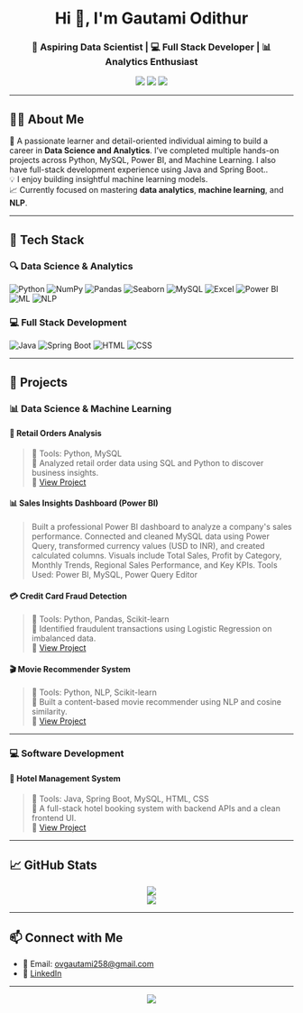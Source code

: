 <h1 align="center">Hi 👋, I'm Gautami Odithur</h1>
<h3 align="center">🚀 Aspiring Data Scientist | 💻 Full Stack Developer | 📊 Analytics Enthusiast</h3>

<p align="center">
  <img src="https://img.shields.io/badge/Python-Data_Science-blue?style=for-the-badge&logo=python" />
  <img src="https://img.shields.io/badge/Java-Fullstack-red?style=for-the-badge&logo=java" />
  <img src="https://img.shields.io/badge/Power BI-Dashboarding-yellow?style=for-the-badge&logo=powerbi" />
</p>

---

## 👩‍💻 About Me

🎯 A passionate learner and detail-oriented individual aiming to build a career in **Data Science and Analytics**. I’ve completed multiple hands-on projects across Python, MySQL, Power BI, and Machine Learning. I also have full-stack development experience using Java and Spring Boot..  
💡 I enjoy building insightful machine learning models.  
📈 Currently focused on mastering **data analytics**, **machine learning**, and **NLP**.

---

## 💼 Tech Stack

### 🔍 Data Science & Analytics
![Python](https://img.shields.io/badge/Python-3776AB?logo=python&logoColor=white)
![NumPy](https://img.shields.io/badge/Numpy-013243?logo=numpy&logoColor=white)
![Pandas](https://img.shields.io/badge/Pandas-150458?logo=pandas&logoColor=white)
![Seaborn](https://img.shields.io/badge/Seaborn-3776AB?logo=python&logoColor=white)
![MySQL](https://img.shields.io/badge/MySQL-005C84?logo=mysql&logoColor=white)
![Excel](https://img.shields.io/badge/Excel-217346?logo=microsoft-excel&logoColor=white)
![Power BI](https://img.shields.io/badge/PowerBI-F2C811?logo=powerbi&logoColor=black)
![ML](https://img.shields.io/badge/Machine_Learning-blueviolet)
![NLP](https://img.shields.io/badge/Natural_Language_Processing-orange)

### 💻 Full Stack Development
![Java](https://img.shields.io/badge/Java-007396?logo=java&logoColor=white)
![Spring Boot](https://img.shields.io/badge/SpringBoot-6DB33F?logo=springboot&logoColor=white)
![HTML](https://img.shields.io/badge/HTML5-E34F26?logo=html5&logoColor=white)
![CSS](https://img.shields.io/badge/CSS3-1572B6?logo=css3&logoColor=white)

---

## 📂 Projects

### 📊 Data Science & Machine Learning

#### 🛒 Retail Orders Analysis
> 🔧 Tools: Python, MySQL  
> 📌 Analyzed retail order data using SQL and Python to discover business insights.  
> 📎 [View Project](https://github.com/GautamiOV/retail-orders)

#### 📊 Sales Insights Dashboard (Power BI)
> Built a professional Power BI dashboard to analyze a company's sales performance.
> Connected and cleaned MySQL data using Power Query, transformed currency values (USD to INR), and created calculated columns.
> Visuals include Total Sales, Profit by Category, Monthly Trends, Regional Sales Performance, and Key KPIs.
> Tools Used: Power BI, MySQL, Power Query Editor

#### 💳 Credit Card Fraud Detection
> 🔧 Tools: Python, Pandas, Scikit-learn  
> 📌 Identified fraudulent transactions using Logistic Regression on imbalanced data.  
> 📎 [View Project](https://github.com/GautamiOV/credit-card-fraud)

#### 🎬 Movie Recommender System
> 🔧 Tools: Python, NLP, Scikit-learn  
> 📌 Built a content-based movie recommender using NLP and cosine similarity.  
> 📎 [View Project](https://github.com/GautamiOV/movie-recommender)

---

### 💻 Software Development

#### 🏨 Hotel Management System
> 🔧 Tools: Java, Spring Boot, MySQL, HTML, CSS  
> 📌 A full-stack hotel booking system with backend APIs and a clean frontend UI.  
> 📎 [View Project](https://github.com/GautamiOV/hotel-management-system)

---

## 📈 GitHub Stats

<p align="center">
  <img src="https://github-readme-stats.vercel.app/api?username=GautamiOV&show_icons=true&theme=tokyonight" />
  <br />
  <img src="https://github-readme-streak-stats.herokuapp.com/?user=GautamiOV&theme=tokyonight" />
</p>

---

## 📫 Connect with Me

- 📧 Email: ovgautami258@gmail.com  
- 💼 [LinkedIn](https://www.linkedin.com/in/gautami-odithur-90b7ba287/)

---

<p align="center">
  <img src="https://quotes-github-readme.vercel.app/api?type=horizontal&theme=tokyonight" />
</p>

